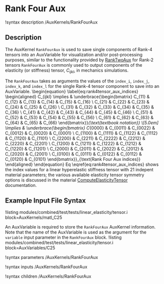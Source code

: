 # Rank Four Aux
!syntax description /AuxKernels/RankFourAux

## Description
The AuxKernel `RankFourAux` is used to save single components of Rank-4 tensors into an AuxVariable for visualization and/or post-processing purposes, similar to the functionality provided by [RankTwoAux](/RankTwoAux.md) for Rank-2 tensors
`RankFourAux` is commonly used to output components of the elasticity (or stiffness) tensor, $C_{ijkl}$, in mechanics simulations.

The `RankFourAux` takes as arguments the values of the `index_i`, `index_j`, `index_k`, and `index_l` for the single Rank-4 tensor component to save into an AuxVariable.
\begin{equation}
\label{eq:rank4tensor_aux_indices}
  \begin{aligned}
        C_{ijkl} \implies & \underbrace{\begin{bmatrix}
                      C_{11} & C_{12} & C_{13} & C_{14} & C_{15} & C_{16} \\
                      C_{21} & C_{22} & C_{23} & C_{24} & C_{25} & C_{26} \\
                      C_{31} & C_{32} & C_{33} & C_{34} & C_{35} & C_{36} \\
                      C_{41} & C_{42} & C_{43} & C_{44} & C_{45} & C_{46} \\
                      C_{51} & C_{52} & C_{53} & C_{54} & C_{55} & C_{56} \\
                      C_{61} & C_{62} & C_{63} & C_{64} & C_{65} & C_{66}
                      \end{bmatrix}}_{\text{textbook notation}} \\[5.0em]
         \implies & \underbrace{\begin{bmatrix}
                      C_{0000} & C_{0011} & C_{0022} & C_{0012} & C_{0020} & C_{0001} \\
                      C_{1100} & C_{1111} & C_{1122} & C_{1112} & C_{1120} & C_{1101} \\
                      C_{2200} & C_{2211} & C_{2222} & C_{2212} & C_{2220} & C_{2201} \\
                      C_{1200} & C_{1211} & C_{1222} & C_{1212} & C_{1220} & C_{1201} \\
                      C_{2000} & C_{2011} & C_{2022} & C_{2012} & C_{2020} & C_{2001} \\
                      C_{0100} & C_{0111} & C_{0122} & C_{0112} & C_{0120} & C_{0101}
                      \end{bmatrix}}_{\text{Rank Four Aux indices}}
  \end{aligned}
\end{equation}
Eq \eqref{eq:rank4tensor_aux_indices} shows the index values for a linear hyperelastic stiffness tensor with 21 indepent material parameters; the various available elasticity tensor symmetry options is discussed in the material [ComputeElasticityTensor](/Materials/tensor_mechanics/ComputeElasticityTensor.md) documentation.

## Example Input File Syntax
!listing modules/combined/test/tests/linear_elasticity/tensor.i block=AuxKernels/matl_C25

An AuxVariable is required to store the `RankFourAux` AuxKernel information. Note that the name of the AuxVariable is used as the argument for the `variable` input parameter in the `RankFourAux` block.
!listing modules/combined/test/tests/linear_elasticity/tensor.i block=AuxVariables/C25

!syntax parameters /AuxKernels/RankFourAux

!syntax inputs /AuxKernels/RankFourAux

!syntax children /AuxKernels/RankFourAux
